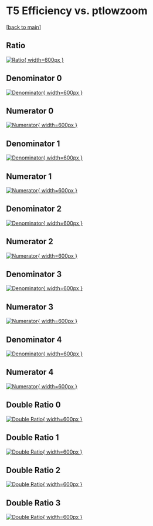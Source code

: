 # T5 Efficiency vs. ptlowzoom

[[back to main](./)]



## Ratio

[![Ratio](../mtv/var/T5_loweta_13_0_eff_ptlowzoom.png){ width=600px }](../mtv/var/T5_loweta_13_0_eff_ptlowzoom.pdf)

## Denominator 0

[![Denominator](../mtv/den/T5_loweta_13_0_eff_ptlowzoom_den0.png){ width=600px }](../mtv/den/T5_loweta_13_0_eff_ptlowzoom_den0.pdf)

## Numerator 0

[![Numerator](../mtv/num/T5_loweta_13_0_eff_ptlowzoom_num0.png){ width=600px }](../mtv/num/T5_loweta_13_0_eff_ptlowzoom_num0.pdf)

## Denominator 1

[![Denominator](../mtv/den/T5_loweta_13_0_eff_ptlowzoom_den1.png){ width=600px }](../mtv/den/T5_loweta_13_0_eff_ptlowzoom_den1.pdf)

## Numerator 1

[![Numerator](../mtv/num/T5_loweta_13_0_eff_ptlowzoom_num1.png){ width=600px }](../mtv/num/T5_loweta_13_0_eff_ptlowzoom_num1.pdf)

## Denominator 2

[![Denominator](../mtv/den/T5_loweta_13_0_eff_ptlowzoom_den2.png){ width=600px }](../mtv/den/T5_loweta_13_0_eff_ptlowzoom_den2.pdf)

## Numerator 2

[![Numerator](../mtv/num/T5_loweta_13_0_eff_ptlowzoom_num2.png){ width=600px }](../mtv/num/T5_loweta_13_0_eff_ptlowzoom_num2.pdf)

## Denominator 3

[![Denominator](../mtv/den/T5_loweta_13_0_eff_ptlowzoom_den3.png){ width=600px }](../mtv/den/T5_loweta_13_0_eff_ptlowzoom_den3.pdf)

## Numerator 3

[![Numerator](../mtv/num/T5_loweta_13_0_eff_ptlowzoom_num3.png){ width=600px }](../mtv/num/T5_loweta_13_0_eff_ptlowzoom_num3.pdf)

## Denominator 4

[![Denominator](../mtv/den/T5_loweta_13_0_eff_ptlowzoom_den4.png){ width=600px }](../mtv/den/T5_loweta_13_0_eff_ptlowzoom_den4.pdf)

## Numerator 4

[![Numerator](../mtv/num/T5_loweta_13_0_eff_ptlowzoom_num4.png){ width=600px }](../mtv/num/T5_loweta_13_0_eff_ptlowzoom_num4.pdf)

## Double Ratio 0

[![Double Ratio](../mtv/ratio/T5_loweta_13_0_eff_ptlowzoom_ratio0.png){ width=600px }](../mtv/ratio/T5_loweta_13_0_eff_ptlowzoom_ratio0.pdf)

## Double Ratio 1

[![Double Ratio](../mtv/ratio/T5_loweta_13_0_eff_ptlowzoom_ratio1.png){ width=600px }](../mtv/ratio/T5_loweta_13_0_eff_ptlowzoom_ratio1.pdf)

## Double Ratio 2

[![Double Ratio](../mtv/ratio/T5_loweta_13_0_eff_ptlowzoom_ratio2.png){ width=600px }](../mtv/ratio/T5_loweta_13_0_eff_ptlowzoom_ratio2.pdf)

## Double Ratio 3

[![Double Ratio](../mtv/ratio/T5_loweta_13_0_eff_ptlowzoom_ratio3.png){ width=600px }](../mtv/ratio/T5_loweta_13_0_eff_ptlowzoom_ratio3.pdf)

